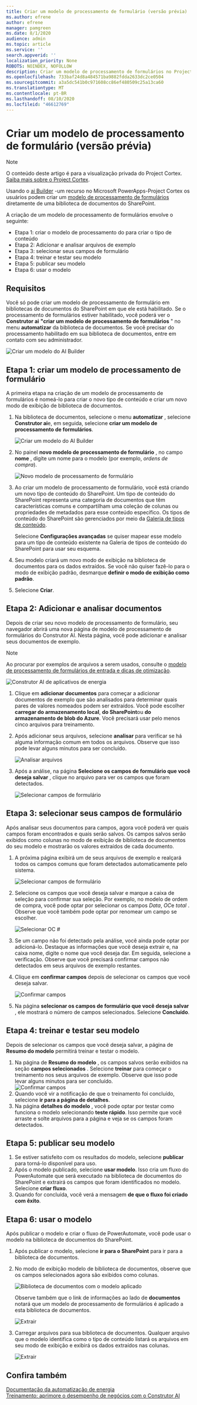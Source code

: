 ```yaml
---
title: Criar um modelo de processamento de formulário (versão prévia)
ms.author: efrene
author: efrene
manager: pamgreen
ms.date: 8/1/2020
audience: admin
ms.topic: article
ms.service: ''
search.appverid: ''
localization_priority: None
ROBOTS: NOINDEX, NOFOLLOW
description: Criar um modelo de processamento de formulários no Project Cortex.
ms.openlocfilehash: 733baf24d8a484571ba9882fdda2633dc2ce0504
ms.sourcegitcommit: a3a5dc541b0c971608cc86ef480509c25a13ca60
ms.translationtype: MT
ms.contentlocale: pt-BR
ms.lasthandoff: 08/10/2020
ms.locfileid: "46612769"
---
```

# <a name="create-a-form-processing-model-preview"></a>Criar um modelo de processamento de formulário (versão prévia)

> [!Note] 
> O conteúdo deste artigo é para a visualização privada do Project Cortex. [Saiba mais sobre o Project Cortex](https://aka.ms/projectcortex).

Usando o [ai Builder](https://docs.microsoft.com/ai-builder/overview) -um recurso no Microsoft PowerApps-Project Cortex os usuários podem criar um [modelo de processamento de formulários](form-processing-overview.md) diretamente de uma biblioteca de documentos do SharePoint. 

A criação de um modelo de processamento de formulários envolve o seguinte:
 - Etapa 1: criar o modelo de processamento do para criar o tipo de conteúdo
 - Etapa 2: Adicionar e analisar arquivos de exemplo
 - Etapa 3: selecionar seus campos de formulário
 - Etapa 4: treinar e testar seu modelo
 - Etapa 5: publicar seu modelo
 - Etapa 6: usar o modelo


## <a name="requirements"></a>Requisitos

Você só pode criar um modelo de processamento de formulário em bibliotecas de documentos do SharePoint em que ele está habilitado. Se o processamento de formulários estiver habilitado, você poderá ver o **Construtor ai** **"criar um modelo de processamento de formulários** " no menu **automatizar** da biblioteca de documentos.  Se você precisar do processamento habilitado em sua biblioteca de documentos, entre em contato com seu administrador.

 ![Criar um modelo do AI Builder](../media/content-understanding/create-ai-builder-model.png)</br>


## <a name="step-1-create-a-form-processing-model"></a>Etapa 1: criar um modelo de processamento de formulário

A primeira etapa na criação de um modelo de processamento de formulários é nomeá-lo para criar o novo tipo de conteúdo e criar um novo modo de exibição de biblioteca de documentos.

1. Na biblioteca de documentos, selecione o menu **automatizar** , selecione **Construtor ai**e, em seguida, selecione **criar um modelo de processamento de formulários**.

    ![Criar um modelo do AI Builder](../media/content-understanding/create-ai-builder-model.png)</br>
2. No painel **novo modelo de processamento de formulário** , no campo **nome** , digite um nome para o modelo (por exemplo, *ordens de compra*).

    ![Novo modelo de processamento de formulário](../media/content-understanding/new-form-model.png)</br> 

3. Ao criar um modelo de processamento de formulário, você está criando um novo tipo de conteúdo do SharePoint. Um tipo de conteúdo do SharePoint representa uma categoria de documentos que têm características comuns e compartilham uma coleção de colunas ou propriedades de metadados para esse conteúdo específico. Os tipos de conteúdo do SharePoint são gerenciados por meio da [Galeria de tipos de conteúdo]().

    Selecione **Configurações avançadas** se quiser mapear esse modelo para um tipo de conteúdo existente na Galeria de tipos de conteúdo do SharePoint para usar seu esquema. 

4. Seu modelo criará um novo modo de exibição na biblioteca de documentos para os dados extraídos. Se você não quiser fazê-lo para o modo de exibição padrão, desmarque **definir o modo de exibição como padrão**.
5. Selecione **Criar**.


## <a name="step-2-add-and-analyze-documents"></a>Etapa 2: Adicionar e analisar documentos

Depois de criar seu novo modelo de processamento de formulário, seu navegador abrirá uma nova página de modelo de processamento de formulários do Construtor AI. Nesta página, você pode adicionar e analisar seus documentos de exemplo. </br>

> [!Note]
> Ao procurar por exemplos de arquivos a serem usados, consulte o [modelo de processamento de formulários de entrada e dicas de otimização](https://docs.microsoft.com/ai-builder/form-processing-model-requirements). 

   ![Construtor AI de aplicativos de energia](../media/content-understanding/powerapps.png)</br> 
 

1. Clique em **adicionar documentos** para começar a adicionar documentos de exemplo que são analisados para determinar quais pares de valores nomeados podem ser extraídos. Você pode escolher **carregar do armazenamento local**, **do SharePoint**ou **do armazenamento de blob do Azure**. Você precisará usar pelo menos cinco arquivos para treinamento.
2. Após adicionar seus arquivos, selecione **analisar** para verificar se há alguma informação comum em todos os arquivos. Observe que isso pode levar alguns minutos para ser concluído.</br> 
 
    ![Analisar arquivos](../media/content-understanding/analyze.png)</br> 

3. Após a análise, na página **Selecione os campos de formulário que você deseja salvar** , clique no arquivo para ver os campos que foram detectados.</br>

    ![Selecionar campos de formulário](../media/content-understanding/select-form-fields.png)</br> 

## <a name="step-3-select-your-form-fields"></a>Etapa 3: selecionar seus campos de formulário

Após analisar seus documentos para campos, agora você poderá ver quais campos foram encontrados e quais serão salvos. Os campos salvos serão exibidos como colunas no modo de exibição de biblioteca de documentos do seu modelo e mostrarão os valores extraídos de cada documento.

1. A próxima página exibirá um de seus arquivos de exemplo e realçará todos os campos comuns que foram detectados automaticamente pelo sistema. </br>

    ![Selecionar campos de formulário](../media/content-understanding/select-fields-page.png)</br> 

2. Selecione os campos que você deseja salvar e marque a caixa de seleção para confirmar sua seleção. Por exemplo, no modelo de ordem de compra, você pode optar por selecionar os campos *Data*, *OC*e *total* .  Observe que você também pode optar por renomear um campo se escolher. </br>

    ![Selecionar OC #](../media/content-understanding/po.png)</br> 

3. Se um campo não foi detectado pela análise, você ainda pode optar por adicioná-lo. Destaque as informações que você deseja extrair e, na caixa nome, digite o nome que você deseja dar. Em seguida, selecione a verificação. Observe que você precisará confirmar campos não detectados em seus arquivos de exemplo restantes.
4. Clique em **confirmar campos** depois de selecionar os campos que você deseja salvar. </br>
 
    ![Confirmar campos](../media/content-understanding/confirm-fields.png)</br> 
 
5. Na página **selecionar os campos de formulário que você deseja salvar** , ele mostrará o número de campos selecionados. Selecione **Concluído**.

## <a name="step-4-train-and-test-your-model"></a>Etapa 4: treinar e testar seu modelo

Depois de selecionar os campos que você deseja salvar, a página de **Resumo do modelo** permitirá treinar e testar o modelo.

1. Na página de **Resumo do modelo** , os campos salvos serão exibidos na seção **campos selecionados** . Selecione **treinar** para começar o treinamento nos seus arquivos de exemplo. Observe que isso pode levar alguns minutos para ser concluído.</br>
    ![Confirmar campos](../media/content-understanding/select-fields-train.png)</br> 
2. Quando você vir a notificação de que o treinamento foi concluído, selecione **ir para a página de detalhes**. 
3. Na página **detalhes do modelo** , você pode optar por testar como funciona o modelo selecionando **teste rápido**. Isso permite que você arraste e solte arquivos para a página e veja se os campos foram detectados.

## <a name="step-5-publish-your-model"></a>Etapa 5: publicar seu modelo



1. Se estiver satisfeito com os resultados do modelo, selecione **publicar** para torná-lo disponível para uso.
2. Após o modelo publicado, selecione **usar modelo**. Isso cria um fluxo do PowerAutomate que será executado na biblioteca de documentos do SharePoint e extrairá os campos que foram identificados no modelo. Selecione **criar fluxo**.  
3. Quando for concluída, você verá a mensagem **de que o fluxo foi criado com êxito**.
 
 
## <a name="step-6-use-your-model"></a>Etapa 6: usar o modelo

Após publicar o modelo e criar o fluxo de PowerAutomate, você pode usar o modelo na biblioteca de documentos do SharePoint.

1. Após publicar o modelo, selecione **ir para o SharePoint** para ir para a biblioteca de documentos.
2. No modo de exibição modelo de biblioteca de documentos, observe que os campos selecionados agora são exibidos como colunas.</br>

    ![Biblioteca de documentos com o modelo aplicado](../media/content-understanding/doc-lib-view.png)</br> 

    Observe também que o link de informações ao lado de **documentos** notará que um modelo de processamento de formulários é aplicado a esta biblioteca de documentos.

    ![Extrair](../media/content-understanding/info-button.png)</br>  

3. Carregar arquivos para sua biblioteca de documentos. Qualquer arquivo que o modelo identifica como o tipo de conteúdo listará os arquivos em seu modo de exibição e exibirá os dados extraídos nas colunas.</br>

    ![Extrair](../media/content-understanding/doc-lib-done.png)</br>  



## <a name="see-also"></a>Confira também
  
[Documentação da automatização de energia](https://docs.microsoft.com/power-automate/)</br>
[Treinamento: aprimore o desempenho de negócios com o Construtor AI](https://docs.microsoft.com/learn/paths/improve-business-performance-ai-builder/?source=learn)</br>




